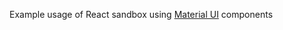 Example usage of React sandbox using [Material UI] components

[Material UI]: http://www.material-ui.com/
